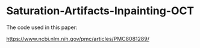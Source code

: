 # Saturation-Artifacts-Inpainting-OCT
The code used in this paper:

https://www.ncbi.nlm.nih.gov/pmc/articles/PMC8081289/
